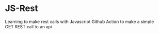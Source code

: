 # JS-Rest
Learning to make rest calls with Javascript
Github Action to make a simple GET REST call to an api 
